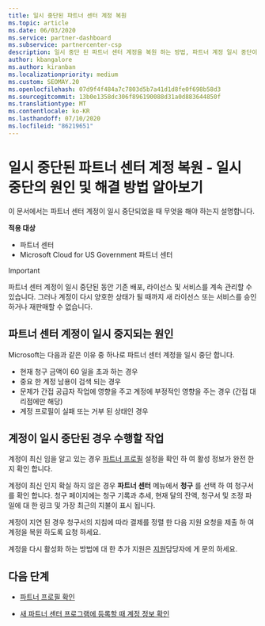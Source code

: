 ```yaml
---
title: 일시 중단된 파트너 센터 계정 복원
ms.topic: article
ms.date: 06/03/2020
ms.service: partner-dashboard
ms.subservice: partnercenter-csp
description: 일시 중단 된 파트너 센터 계정을 복원 하는 방법, 파트너 계정 일시 중단이 발생 하는 이유 및 일시 중단 하는 동안 계정을 사용 하는 방법을 알아봅니다.
author: kbangalore
ms.author: kiranban
ms.localizationpriority: medium
ms.custom: SEOMAY.20
ms.openlocfilehash: 07d9f4f484a7c7803d5b7a41d1d8fe0f698b58d3
ms.sourcegitcommit: 13b0e1358dc306f896190088d31a0d883644850f
ms.translationtype: MT
ms.contentlocale: ko-KR
ms.lasthandoff: 07/10/2020
ms.locfileid: "86219651"
---
```

# <a name="restore-a-suspended-partner-center-account---learn-why-it-happens-and-what-to-do-about-it"></a>일시 중단된 파트너 센터 계정 복원 - 일시 중단의 원인 및 해결 방법 알아보기

이 문서에서는 파트너 센터 계정이 일시 중단되었을 때 무엇을 해야 하는지 설명합니다.

**적용 대상**

-  파트너 센터
-  Microsoft Cloud for US Government 파트너 센터


> [!IMPORTANT]  
> 파트너 센터 계정이 일시 중단된 동안 기존 배포, 라이선스 및 서비스를 계속 관리할 수 있습니다. 그러나 계정이 다시 양호한 상태가 될 때까지 새 라이선스 또는 서비스를 승인하거나 재판매할 수 없습니다.

## <a name="why-partner-center-accounts-are-suspended"></a>파트너 센터 계정이 일시 중지되는 원인

Microsoft는 다음과 같은 이유 중 하나로 파트너 센터 계정을 일시 중단 합니다.

- 현재 청구 금액이 60 일을 초과 하는 경우 
- 중요 한 계정 남용이 검색 되는 경우
- 문제가 간접 공급자 작업에 영향을 주고 계정에 부정적인 영향을 주는 경우 (간접 대리점에만 해당)
- 계정 프로필이 실패 또는 거부 된 상태인 경우

## <a name="what-to-do-if-your-account-is-suspended"></a>계정이 일시 중단된 경우 수행할 작업

계정이 최신 임을 알고 있는 경우 [파트너 프로필](https://partner.microsoft.com/pcv/accountsettings/partnerprofile) 설정을 확인 하 여 활성 정보가 완전 한지 확인 합니다. 

계정이 최신 인지 확실 하지 않은 경우 **파트너 센터** 메뉴에서 **청구** 를 선택 하 여 청구서를 확인 합니다. 청구 페이지에는 청구 기록과 추세, 현재 달의 잔액, 청구서 및 조정 파일에 대 한 링크 및 가장 최근의 지불이 표시 됩니다.

계정이 지연 된 경우 청구서의 지침에 따라 결제를 정렬 한 다음 지원 요청을 제출 하 여 계정을 복원 하도록 요청 하세요. 

계정을 다시 활성화 하는 방법에 대 한 추가 지원은 [지원](https://partner.microsoft.com/dashboard/support/csp/servicerequests/create)담당자에 게 문의 하세요.

## <a name="next-steps"></a>다음 단계

- [파트너 프로필 확인](update-your-partner-profile.md)

- [새 파트너 센터 프로그램에 등록할 때 계정 정보 확인](verification-responses.md)
